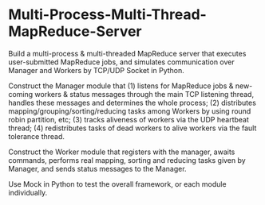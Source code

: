 # Multi-Process-Multi-Thread-MapReduce-Server

Build a multi-process & multi-threaded MapReduce server that executes user-submitted MapReduce jobs, and simulates communication over Manager and Workers by TCP/UDP Socket in Python.

Construct the Manager module that (1) listens for MapReduce jobs & new-coming workers & status messages through the main TCP listening thread, handles these messages and determines the whole process; (2) distributes mapping/grouping/sorting/reducing tasks among Workers by using round robin partition, etc; (3) tracks aliveness of workers via the UDP heartbeat thread; (4) redistributes tasks of dead workers to alive workers via the fault tolerance thread.

Construct the Worker module that registers with the manager, awaits commands, performs real mapping, sorting and reducing tasks given by Manager, and sends status messages to the Manager.

Use Mock in Python to test the overall framework, or each module individually.
